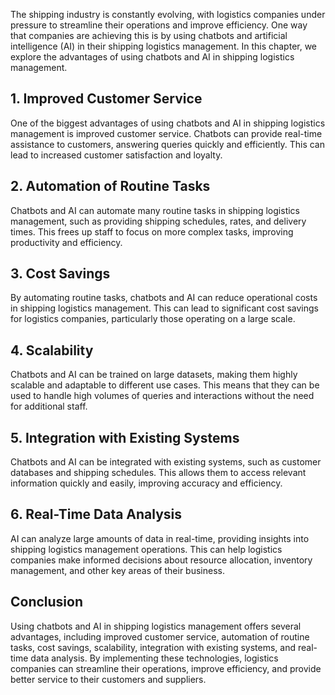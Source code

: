 
The shipping industry is constantly evolving, with logistics companies under pressure to streamline their operations and improve efficiency. One way that companies are achieving this is by using chatbots and artificial intelligence (AI) in their shipping logistics management. In this chapter, we explore the advantages of using chatbots and AI in shipping logistics management.

## 1. Improved Customer Service

One of the biggest advantages of using chatbots and AI in shipping logistics management is improved customer service. Chatbots can provide real-time assistance to customers, answering queries quickly and efficiently. This can lead to increased customer satisfaction and loyalty.

## 2. Automation of Routine Tasks

Chatbots and AI can automate many routine tasks in shipping logistics management, such as providing shipping schedules, rates, and delivery times. This frees up staff to focus on more complex tasks, improving productivity and efficiency.

## 3. Cost Savings

By automating routine tasks, chatbots and AI can reduce operational costs in shipping logistics management. This can lead to significant cost savings for logistics companies, particularly those operating on a large scale.

## 4. Scalability

Chatbots and AI can be trained on large datasets, making them highly scalable and adaptable to different use cases. This means that they can be used to handle high volumes of queries and interactions without the need for additional staff.

## 5. Integration with Existing Systems

Chatbots and AI can be integrated with existing systems, such as customer databases and shipping schedules. This allows them to access relevant information quickly and easily, improving accuracy and efficiency.

## 6. Real-Time Data Analysis

AI can analyze large amounts of data in real-time, providing insights into shipping logistics management operations. This can help logistics companies make informed decisions about resource allocation, inventory management, and other key areas of their business.

Conclusion
----------

Using chatbots and AI in shipping logistics management offers several advantages, including improved customer service, automation of routine tasks, cost savings, scalability, integration with existing systems, and real-time data analysis. By implementing these technologies, logistics companies can streamline their operations, improve efficiency, and provide better service to their customers and suppliers.
